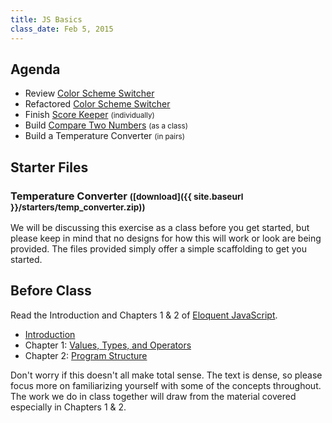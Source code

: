 ```yaml
---
title: JS Basics
class_date: Feb 5, 2015
---
```


Agenda
------

* Review [Color Scheme Switcher](http://codepen.io/nevan/pen/rFnDm)
* Refactored [Color Scheme Switcher](http://codepen.io/nevan/pen/LsEIh)
* Finish [Score Keeper](http://codepen.io/nevan/pen/hAjtq) <small>(individually)</small>
* Build [Compare Two Numbers](http://codepen.io/nevan/pen/BkdqI) <small>(as a class)</small>
* Build a Temperature Converter <small>(in pairs)</small>

Starter Files
-------------

### Temperature Converter <small>([download]({{ site.baseurl }}/starters/temp_converter.zip))</small>

We will be discussing this exercise as a class before you get started, but please keep in mind that no designs for how this will work or look are being provided. The files provided simply offer a simple scaffolding to get you started.


Before Class
------------

Read the Introduction and Chapters 1 & 2 of [Eloquent JavaScript](http://eloquentjavascript.net/).

* [Introduction](http://eloquentjavascript.net/00_intro.html)
* Chapter 1: [Values, Types, and Operators](http://eloquentjavascript.net/01_values.html)
* Chapter 2: [Program Structure](http://eloquentjavascript.net/02_program_structure.html)

Don't worry if this doesn't all make total sense. The text is dense, so please focus more on familiarizing yourself with some of the concepts throughout. The work we do in class together will draw from the material covered especially in Chapters 1 & 2.
